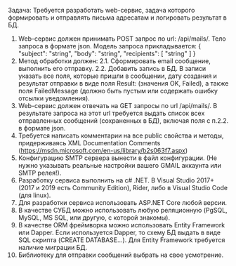 Задача:
Требуется разработать web-сервис, задача которого формировать и отправлять письма
адресатам и логировать результат в БД.
1. Web-сервис должен принимать POST запрос по url: /api/mails/. Тело запроса в
формате json. Модель запроса прикладывается:
{
"subject": "string",
"body": "string",
"recipients": [ "string" ]
}
2. Метод обработки должен:
2.1. Сформировать email сообщение, выполнить его отправку.
2.2. Добавить запись в БД. В записи указать все поля, которые пришли в сообщении,
дату создания и результат отправки в виде поля Result: (значения OK, Failed), а также
поля FailedMessage (должно быть пустым или содержать ошибку отсылки
уведомления).
3. Web-сервис должен отвечать на GET запросы по url /api/mails/. В результате запроса
на этот url требуется выдать список всех отправленных сообщений (сохраненных в
БД), включая поля с п.2.2. в формате json.
4. Требуется написать комментарии на все public свойства и методы, придерживаясь
XML Documentation Comments (https://msdn.microsoft.com/en-us/library/b2s063f7.aspx)
5. Конфигурацию SMTP сервера вынести в файл конфигурации. (Не нужно указывать
реальные настройки вашего GMAIL аккаунта или SMTP релея!).
6. Разработку сервиса выполнить на c# .NET. В Visual Studio 2017+ (2017 и 2019 есть
Community Edition), Rider, либо в Visual Studio Code (для linux).
7. Для разработки сервиса использовать ASP.NET Core любой версии.
8. В качестве СУБД можно использовать любую реляционную (PgSQL, MySQL, MS
SQL, или другую, с которой знакомы).
9. В качестве ORM фреймворка можно использовать Entity Framework или Dapper.
Если используется Dapper, то схему БД выдать в виде SQL скрипта (CREATE
DATABASE…). Для Entity Framework требуется наличие миграции БД.
10. Библиотеку для отправки сообщений выбрать на свое усмотрение.
